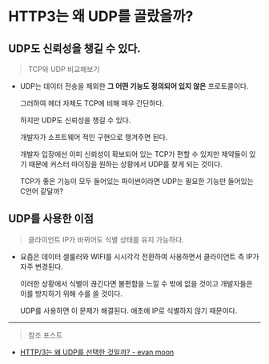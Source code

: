 # HTTP3는 왜 UDP를 골랐을까?


## UDP도 신뢰성을 챙길 수 있다.
> TCP와 UDP 비교해보기
- UDP는 데이터 전송을 제외한 **그 어떤 기능도 정의되어 있지 않은** 프로토콜이다.
  
  그러하여 헤더 자체도 TCP에 비해 매우 간단하다.
  
  하지만 UDP도 신뢰성을 챙길 수 있다.
  
  개발자가 소프트웨어 적인 구현으로 챙겨주면 된다.
  
  개발자 입장에선 이미 신뢰성이 확보되어 있는 TCP가 편할 수 있지만 제약들이 있기 때문에 커스터 마이징을 원하는 상황에서 UDP를 찾게 되는 것이다.
  
  TCP가 좋은 기능이 모두 들어있는 파이썬이라면 UDP는 필요한 기능만 들어있는 C언어 같달까?
  
  
## UDP를 사용한 이점
> 클라이언트 IP가 바뀌어도 식별 상태를 유지 가능하다.
- 요즘은 데이터 셀룰러와 WIFI를 시시각각 전환하여 사용하면서 클라이언트 측 IP가 자주 변경된다.

  이러한 상황에서 식별이 끊긴다면 불편함을 느낄 수 밖에 없을 것이고 개발자들은 이를 방지하기 위해 수를 쓸 것이다.
  
  UDP를 사용하면 이 문제가 해결된다. 애초에 IP로 식별하지 않기 때문이다.


---
> 참조 포스트
- [HTTP/3는 왜 UDP를 선택한 것일까? - evan moon](https://evan-moon.github.io/2019/10/08/what-is-http3/)